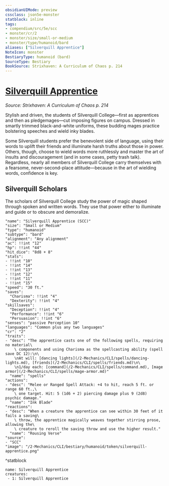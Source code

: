 ```yaml
---
obsidianUIMode: preview
cssclass: json5e-monster
statblock: inline
tags:
- compendium/src/5e/scc
- monster/cr/2
- monster/size/small-or-medium
- monster/type/humanoid/bard
aliases: ["Silverquill Apprentice"]
NoteIcon: monster
BestiaryType: humanoid (bard)
SourceType: Bestiary
BookSource: Strixhaven: A Curriculum of Chaos p. 214
---
```

# [Silverquill Apprentice](2-Mechanics/CLI/bestiary/humanoid/silverquill-apprentice-scc.md)
*Source: Strixhaven: A Curriculum of Chaos p. 214*  

Stylish and driven, the students of Silverquill College—first as apprentices and then as pledgemages—cut imposing figures on campus. Dressed in smartly trimmed black-and-white uniforms, these budding mages practice bolstering speeches and wield inky blades.

Some Silverquill students prefer the benevolent side of language, using their words to uplift their friends and illuminate harsh truths about those in power. Others, though, choose to wield words more ruthlessly and master the art of insults and discouragement (and in some cases, petty trash talk). Regardless, nearly all members of Silverquill College carry themselves with a fearsome, never-second-place attitude—because in the art of wielding words, confidence is key.

## Silverquill Scholars

The scholars of Silverquill College study the power of magic shaped through spoken and written words. They use that power either to illuminate and guide or to obscure and demoralize.

```statblock
"name": "Silverquill Apprentice (SCC)"
"size": "Small or Medium"
"type": "humanoid"
"subtype": "bard"
"alignment": "Any alignment"
"ac": !!int "12"
"hp": !!int "44"
"hit_dice": "8d8 + 8"
"stats":
- !!int "10"
- !!int "14"
- !!int "13"
- !!int "12"
- !!int "11"
- !!int "15"
"speed": "30 ft."
"saves":
  "Charisma": !!int "4"
  "Dexterity": !!int "4"
"skillsaves":
  "Deception": !!int "4"
  "Performance": !!int "6"
  "Persuasion": !!int "6"
"senses": "passive Perception 10"
"languages": "Common plus any two languages"
"cr": "2"
"traits":
- "desc": "The apprentice casts one of the following spells, requiring no material\
    \ components and using Charisma as the spellcasting ability (spell save DC 12):\n\
    \nAt will: [dancing lights](/2-Mechanics/CLI/spells/dancing-lights.md), [friends](/2-Mechanics/CLI/spells/friends.md)\n\
    \n1/day each: [command](/2-Mechanics/CLI/spells/command.md), [mage armor](/2-Mechanics/CLI/spells/mage-armor.md)"
  "name": "spells"
"actions":
- "desc": "Melee or Ranged Spell Attack: +4 to hit, reach 5 ft. or range 60 ft.,\
    \ one target. Hit: 5 (1d6 + 2) piercing damage plus 9 (2d8) psychic damage."
  "name": "Ink Blade"
"reactions":
- "desc": "When a creature the apprentice can see within 30 feet of it fails a saving\
    \ throw, the apprentice magically weaves together stirring prose, allowing the\
    \ creature to reroll the saving throw and use the higher result."
  "name": "Rousing Verse"
"source":
- "SCC"
"image": "/2-Mechanics/CLI/bestiary/humanoid/token/silverquill-apprentice.png"
```
^statblock

```encounter-table
name: Silverquill Apprentice
creatures:
 - 1: Silverquill Apprentice
```